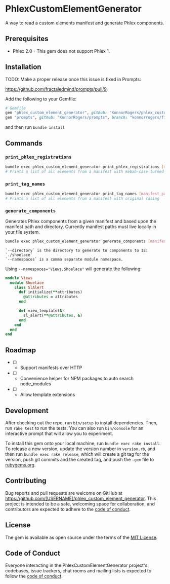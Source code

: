 # PhlexCustomElementGenerator

A way to read a custom elements manifest and generate Phlex components.

## Prerequisites

- Phlex 2.0 - This gem does not support Phlex 1.

## Installation

TODO: Make a proper release once this issue is fixed in Prompts:

<https://github.com/fractaledmind/prompts/pull/9>

Add the following to your Gemfile:

```rb
# Gemfile
gem "phlex_custom_element_generator", github: "KonnorRogers/phlex_custom_element_generator"
gem "prompts", github: "KonnorRogers/prompts", branch: "konnorrogers/fix-fmt-calls"
```

and then run `bundle install`

## Commands

### `print_phlex_registrations`

```bash
bundle exec phlex_custom_element_generator print_phlex_registrations [manifest_path]
# Prints a list of all elements from a manifest with kebab-case turned into snake case IE: `sl-alert` -> `sl_alert`
```

### `print_tag_names`

```bash
bundle exec phlex_custom_element_generator print_tag_names [manifest_path]
# Prints a list of all elements from a manifest with original casing
```

### `generate_components`

Generates Phlex components from a given manifest and based upon the manifest path and directory. Currently manifest paths must live locally in your file system.

```bash
bundle exec phlex_custom_element_generator generate_components [manifest_path] [--directory=""] [--namespaces=""]
```

```
`--directory` is the directory to generate to components to IE: `./shoelace`
`--namespaces` is a comma separate module namespace.
```

Using `--namespaces="Views,Shoelace"` will generate the following:

```rb
module Views
  module Shoelace
    class SlAlert
      def initialize(**attributes)
        @attributes = attributes
      end

      def view_template(&)
        sl_alert(**@attributes, &)
      end
    end
  end
end
```

## Roadmap

- [ ] - Support manifests over HTTP
- [ ] - Convenience helper for NPM packages to auto search node_modules
- [ ] - Allow template extensions

## Development

After checking out the repo, run `bin/setup` to install dependencies. Then, run `rake test` to run the tests. You can also run `bin/console` for an interactive prompt that will allow you to experiment.

To install this gem onto your local machine, run `bundle exec rake install`. To release a new version, update the version number in `version.rb`, and then run `bundle exec rake release`, which will create a git tag for the version, push git commits and the created tag, and push the `.gem` file to [rubygems.org](https://rubygems.org).

## Contributing

Bug reports and pull requests are welcome on GitHub at https://github.com/[USERNAME]/phlex_custom_element_generator. This project is intended to be a safe, welcoming space for collaboration, and contributors are expected to adhere to the [code of conduct](https://github.com/[USERNAME]/phlex_custom_element_generator/blob/main/CODE_OF_CONDUCT.md).

## License

The gem is available as open source under the terms of the [MIT License](https://opensource.org/licenses/MIT).

## Code of Conduct

Everyone interacting in the PhlexCustomElementGenerator project's codebases, issue trackers, chat rooms and mailing lists is expected to follow the [code of conduct](https://github.com/[USERNAME]/phlex_custom_element_generator/blob/main/CODE_OF_CONDUCT.md).

